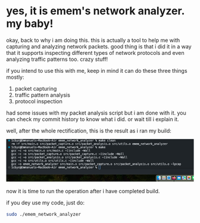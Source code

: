 # yes, it is emem's network analyzer. my baby!

okay, back to why i am doing this. this is actually a tool to help me with capturing and analyzing network packets. good thing is that i did it in a way that it supports inspecting different types of network protocols and even analyzing traffic patterns too. crazy stuff!

if you intend to use this with me, keep in mind it can do these three things mostly:
1. packet capturing
2. traffic pattern analysis
3. protocol inspection

had some issues with my packet analysis script but i am done with it. you can check my commit history to know what i did. or wait till i explain it.

well, after the whole rectification, this is the result as i ran my build:

![proof of work](Screenshot-2024-09-10-at-4-50-43-PM.png)

now it is time to run the operation after i have completed build. 

if you dey use my code, just do:
```bash
sudo ./emem_network_analyzer
```